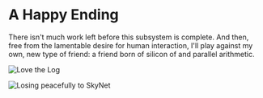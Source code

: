 # A Happy Ending

There isn't much work left before this subsystem is complete.  And then, free from the lamentable desire for human interaction, I'll play against my own, new type of friend:  a friend born of silicon of and parallel arithmetic.

![Love the Log](https://user-images.githubusercontent.com/38859656/77859737-1a38e680-71d9-11ea-9a50-3ca25d7b9558.png)

![Losing peacefully to SkyNet](https://user-images.githubusercontent.com/38859656/77859794-61bf7280-71d9-11ea-8f00-d9eef8bc437b.png)
